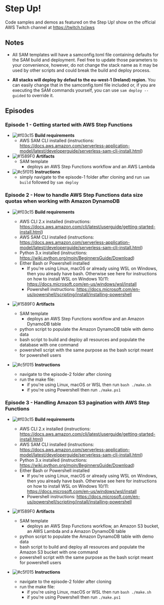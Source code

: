 # Step Up!

Code samples and demos as featured on the Step Up! show on the official AWS Twitch channel at https://twitch.tv/aws
## Notes

- All SAM templates will have a samconfig.toml file containing defaults for the SAM build and deployment. Feel free to update those parameters to your convenience, however, do not change the stack name as it may be used by other scripts and could break the build and deploy process.

- **All stacks will deploy by defaul to the eu-west-1 (Ireland) region.** You can easily change that in the samconfig.toml file included or, if you are executing the SAM commands yourself, you can use ```sam deploy --guided``` to override it.
## Episodes

### Episode 1 - Getting started with AWS Step Functions
- ![#f03c15](https://via.placeholder.com/15/f03c15/000000?text=+)  **Build requirements**
    - AWS SAM CLI installed (instructions: https://docs.aws.amazon.com/serverless-application-model/latest/developerguide/serverless-sam-cli-install.html)
- ![#1589F0](https://via.placeholder.com/15/1589F0/000000?text=+) **Artifacts**
    - SAM template
        - deploys an AWS Step Functions workflow and an AWS Lambda
- ![#c5f015](https://via.placeholder.com/15/c5f015/000000?text=+) **Instructions**
    - simply navigate to the episode-1 folder after cloning and run ```sam build``` followed by ```sam deploy```

### Episode 2 - How to handle AWS Step Functions data size quotas when working with Amazon DynamoDB 
- ![#f03c15](https://via.placeholder.com/15/f03c15/000000?text=+)  **Build requirements**
    - AWS CLI 2.x installed (instructions: https://docs.aws.amazon.com/cli/latest/userguide/getting-started-install.html)
    - AWS SAM CLI installed (instructions: https://docs.aws.amazon.com/serverless-application-model/latest/developerguide/serverless-sam-cli-install.html)
    - Python 3.x installed (instructions: https://wiki.python.org/moin/BeginnersGuide/Download)
    - Either Bash or Powershell installed 
        - If you're using Linux,  macOS or already using WSL on Windows, then you already have bash. Otherwise see here for instructions on how to install WSL on Windows 10/11: https://docs.microsoft.com/en-us/windows/wsl/install
        - Powershell instructions: https://docs.microsoft.com/en-us/powershell/scripting/install/installing-powershell
- ![#1589F0](https://via.placeholder.com/15/1589F0/000000?text=+) **Artifacts**
    - SAM template
        - deploys an AWS Step Functions workflow and an Amazon DynamoDB table
    - python script to populate the Amazon DynamoDB table with demo data
    - bash script to build and deploy all resources and populate the database with one command
    - powershell script with the same purpose as the bash script meant for powershell users

- ![#c5f015](https://via.placeholder.com/15/c5f015/000000?text=+) **Instructions**
    - navigate to the episode-2 folder after cloning
    - run the make file:
        - if you're using Linux, macOS or WSL then run ```bash ./make.sh```
        - if you're using Powershell then run ```./make.ps1```

### Episode 3 - Handling Amazon S3 pagination with AWS Step Functions
- ![#f03c15](https://via.placeholder.com/15/f03c15/000000?text=+)  **Build requirements**
    - AWS CLI 2.x installed (instructions: https://docs.aws.amazon.com/cli/latest/userguide/getting-started-install.html)
    - AWS SAM CLI installed (instructions: https://docs.aws.amazon.com/serverless-application-model/latest/developerguide/serverless-sam-cli-install.html)
    - Python 3.x installed (instructions: https://wiki.python.org/moin/BeginnersGuide/Download)
    - Either Bash or Powershell installed 
        - If you're using Linux,  macOS or already using WSL on Windows, then you already have bash. Otherwise see here for instructions on how to install WSL on Windows 10/11: https://docs.microsoft.com/en-us/windows/wsl/install
        - Powershell instructions: https://docs.microsoft.com/en-us/powershell/scripting/install/installing-powershell
- ![#1589F0](https://via.placeholder.com/15/1589F0/000000?text=+) **Artifacts**
    - SAM template
        - deploys an AWS Step Functions workflow, an Amazon S3 bucket, an AWS Lambda and a Amazon DynamoDB table
    - python script to populate the Amazon DynamoDB table with demo data
    - bash script to build and deploy all resources and populate the Amazon S3 bucket with one command
    - powershell script with the same purpose as the bash script meant for powershell users

- ![#c5f015](https://via.placeholder.com/15/c5f015/000000?text=+) **Instructions**
    - navigate to the episode-2 folder after cloning
    - run the make file:
        - if you're using Linux, macOS or WSL then run ```bash ./make.sh```
        - if you're using Powershell then run ```./make.ps1```